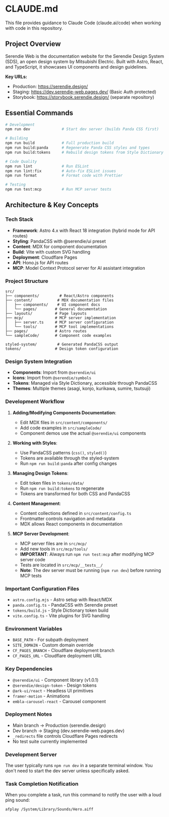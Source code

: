 # CLAUDE.md

This file provides guidance to Claude Code (claude.ai/code) when working with code in this repository.

## Project Overview

Serendie Web is the documentation website for the Serendie Design System (SDS), an open design system by Mitsubishi Electric. Built with Astro, React, and TypeScript, it showcases UI components and design guidelines.

**Key URLs:**

- Production: https://serendie.design/
- Staging: https://dev.serendie-web.pages.dev/ (Basic Auth protected)
- Storybook: https://storybook.serendie.design/ (separate repository)

## Essential Commands

```bash
# Development
npm run dev              # Start dev server (builds Panda CSS first)

# Building
npm run build            # Full production build
npm run build:panda      # Regenerate Panda CSS styles and types
npm run build:tokens     # Rebuild design tokens from Style Dictionary

# Code Quality
npm run lint             # Run ESLint
npm run lint:fix         # Auto-fix ESLint issues
npm run format           # Format code with Prettier

# Testing
npm run test:mcp         # Run MCP server tests
```

## Architecture & Key Concepts

### Tech Stack

- **Framework**: Astro 4.x with React 18 integration (hybrid mode for API routes)
- **Styling**: PandaCSS with @serendie/ui preset
- **Content**: MDX for component documentation
- **Build**: Vite with custom SVG handling
- **Deployment**: Cloudflare Pages
- **API**: Hono.js for API routes
- **MCP**: Model Context Protocol server for AI assistant integration

### Project Structure

```
src/
├── components/         # React/Astro components
├── content/           # MDX documentation files
│   ├── components/    # UI component docs
│   └── pages/        # General documentation
├── layouts/          # Page layouts
├── mcp/              # MCP server implementation
│   ├── server.ts     # MCP server configuration
│   └── tools/        # MCP tool implementations
├── pages/            # Astro routes
└── sampleCode/       # Component code examples

styled-system/         # Generated PandaCSS output
tokens/               # Design token configuration
```

### Design System Integration

- **Components**: Import from `@serendie/ui`
- **Icons**: Import from `@serendie/symbols`
- **Tokens**: Managed via Style Dictionary, accessible through PandaCSS
- **Themes**: Multiple themes (asagi, konjo, kurikawa, sumire, tsutsuji)

### Development Workflow

1. **Adding/Modifying Components Documentation**:

   - Edit MDX files in `src/content/components/`
   - Add code examples in `src/sampleCode/`
   - Component demos use the actual `@serendie/ui` components

2. **Working with Styles**:

   - Use PandaCSS patterns (`css()`, `styled()`)
   - Tokens are available through the styled-system
   - Run `npm run build:panda` after config changes

3. **Managing Design Tokens**:

   - Edit token files in `tokens/data/`
   - Run `npm run build:tokens` to regenerate
   - Tokens are transformed for both CSS and PandaCSS

4. **Content Management**:
   - Content collections defined in `src/content/config.ts`
   - Frontmatter controls navigation and metadata
   - MDX allows React components in documentation

5. **MCP Server Development**:
   - MCP server files are in `src/mcp/`
   - Add new tools in `src/mcp/tools/`
   - **IMPORTANT**: Always run `npm run test:mcp` after modifying MCP server code
   - Tests are located in `src/mcp/__tests__/`
   - **Note**: The dev server must be running (`npm run dev`) before running MCP tests

### Important Configuration Files

- `astro.config.mjs` - Astro setup with React/MDX
- `panda.config.ts` - PandaCSS with Serendie preset
- `tokens/build.js` - Style Dictionary token build
- `vite.config.ts` - Vite plugins for SVG handling

### Environment Variables

- `BASE_PATH` - For subpath deployment
- `SITE_DOMAIN` - Custom domain override
- `CF_PAGES_BRANCH` - Cloudflare deployment branch
- `CF_PAGES_URL` - Cloudflare deployment URL

### Key Dependencies

- `@serendie/ui` - Component library (v1.0.1)
- `@serendie/design-token` - Design tokens
- `@ark-ui/react` - Headless UI primitives
- `framer-motion` - Animations
- `embla-carousel-react` - Carousel component

### Deployment Notes

- Main branch → Production (serendie.design)
- Dev branch → Staging (dev.serendie-web.pages.dev)
- `_redirects` file controls Cloudflare Pages redirects
- No test suite currently implemented

### Development Server

The user typically runs `npm run dev` in a separate terminal window. You don't need to start the dev server unless specifically asked.

### Task Completion Notification

When you complete a task, run this command to notify the user with a loud ping sound:

```bash
afplay /System/Library/Sounds/Hero.aiff
```
